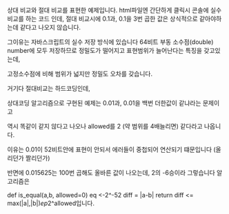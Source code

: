 상대 비교와 절대 비교를 표현한 예제입니다.
html파일엔 간단하게 클릭시 콘솔에 실수비교를 하는 코드 인데,
절대 비교시에 0.1과, 0.1을 3번 곱한 값은 상식적으로 같아야하는데 같다고 나오지 않습니다.

그이유는 자바스크립트의 실수 저장 방식에 있습니다
64비트 부동 소수점(double) number에 모두 저장하므로 정밀도가 떨어지고 표현범위가 늘어난다는 특징을 갖고있는데,

고정소수점에 비해 범위가 넓지만 정밀도 오차를 갖습니다.

거기다 절대비교는 하드코딩인데,

상대코딩 알고리즘으로 구현된 예제는 0.01과, 0.01을 백번 더한값이 같냐라는 문제이고

역시 똑같이 같지 않다고 나오나 allowed를 2 (약 범위를 4배늘리면) 같다라고 나옵니다.

이유는  0.01이 52비트안에 표현이 안되서 에러들이 중첩되어 연산되기 떄문입니다 (올리던가 짤리던가)

반면에 0.015625는 100번 곱해도 올바른 값이 나오는데, 2의 -6승이라 그렇습니다
알고리즘은

def is_equal(a,b, allowed=0)
    eq <-2^-52
    diff = |a-b|
    return diff <= max(|a|,|b|)*ep*2^allowed입니다.
